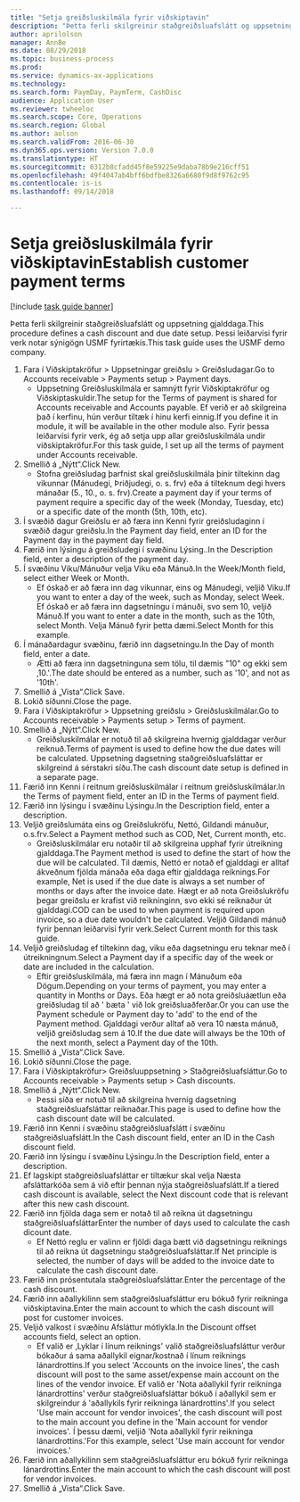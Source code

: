 ```yaml
--- 
title: "Setja greiðsluskilmála fyrir viðskiptavin"
description: "Þetta ferli skilgreinir staðgreiðsluafslátt og uppsetning gjalddaga."
author: aprilolson
manager: AnnBe
ms.date: 08/29/2018
ms.topic: business-process
ms.prod: 
ms.service: dynamics-ax-applications
ms.technology: 
ms.search.form: PaymDay, PaymTerm, CashDisc
audience: Application User
ms.reviewer: twheeloc
ms.search.scope: Core, Operations
ms.search.region: Global
ms.author: aolson
ms.search.validFrom: 2016-06-30
ms.dyn365.ops.version: Version 7.0.0
ms.translationtype: HT
ms.sourcegitcommit: 0312b8cfadd45f8e59225e9daba78b9e216cff51
ms.openlocfilehash: 49f4047ab4bff6bdfbe8326a6680f9d8f9762c95
ms.contentlocale: is-is
ms.lasthandoff: 09/14/2018

---
```

# <a name="establish-customer-payment-terms"></a><span data-ttu-id="59894-103">Setja greiðsluskilmála fyrir viðskiptavin</span><span class="sxs-lookup"><span data-stu-id="59894-103">Establish customer payment terms</span></span>

[!include [task guide banner](../../includes/task-guide-banner.md)]

<span data-ttu-id="59894-104">Þetta ferli skilgreinir staðgreiðsluafslátt og uppsetning gjalddaga.</span><span class="sxs-lookup"><span data-stu-id="59894-104">This procedure defines a cash discount and due date setup.</span></span> <span data-ttu-id="59894-105">Þessi leiðarvísi fyrir verk notar sýnigögn USMF fyrirtækis.</span><span class="sxs-lookup"><span data-stu-id="59894-105">This task guide uses the USMF demo company.</span></span>

1. <span data-ttu-id="59894-106">Fara í Viðskiptakröfur > Uppsetningar greiðslu > Greiðsludagar.</span><span class="sxs-lookup"><span data-stu-id="59894-106">Go to Accounts receivable > Payments setup > Payment days.</span></span>
    * <span data-ttu-id="59894-107">Uppsetning Greiðsluskilmála er samnýtt fyrir Viðskiptakröfur og Viðskiptaskuldir.</span><span class="sxs-lookup"><span data-stu-id="59894-107">The setup for the Terms of payment is shared for Accounts receivable and Accounts payable.</span></span> <span data-ttu-id="59894-108">Ef verið er að skilgreina það í kerfinu, hún verður tiltæk í hinu kerfi einnig.</span><span class="sxs-lookup"><span data-stu-id="59894-108">If you define it in module, it will be available in the other module also.</span></span> <span data-ttu-id="59894-109">Fyrir þessa leiðarvísi fyrir verk, ég að setja upp allar greiðsluskilmála undir viðskiptakröfur.</span><span class="sxs-lookup"><span data-stu-id="59894-109">For this task guide, I set up all the terms of payment under Accounts receivable.</span></span>  
2. <span data-ttu-id="59894-110">Smellið á „Nýtt“.</span><span class="sxs-lookup"><span data-stu-id="59894-110">Click New.</span></span>
    * <span data-ttu-id="59894-111">Stofna greiðsludag þarfnist skal greiðsluskilmála þínir tiltekinn dag vikunnar (Mánudegi, Þriðjudegi, o. s. frv) eða á tilteknum degi hvers mánaðar (5., 10., o. s. frv).</span><span class="sxs-lookup"><span data-stu-id="59894-111">Create a payment day if your terms of payment require a specific day of the week (Monday, Tuesday, etc) or a specific date of the month (5th, 10th, etc).</span></span>  
3. <span data-ttu-id="59894-112">Í svæðið dagur Greiðslu er að færa inn Kenni fyrir greiðsludaginn í svæðið dagur greiðslu.</span><span class="sxs-lookup"><span data-stu-id="59894-112">In the Payment day field, enter an ID for the Payment day in the payment day field.</span></span>
4. <span data-ttu-id="59894-113">Færið inn lýsingu á greiðsludegi í svæðinu Lýsing..</span><span class="sxs-lookup"><span data-stu-id="59894-113">In the Description field, enter a description of the payment day.</span></span>
5. <span data-ttu-id="59894-114">Í svæðinu Viku/Mánuður velja Viku eða Mánuð.</span><span class="sxs-lookup"><span data-stu-id="59894-114">In the Week/Month field, select either Week or Month.</span></span>
    * <span data-ttu-id="59894-115">Ef óskað er að færa inn dag vikunnar, eins og Mánudegi, veljið Viku.</span><span class="sxs-lookup"><span data-stu-id="59894-115">If you want to enter a day of the week, such as Monday, select Week.</span></span> <span data-ttu-id="59894-116">Ef óskað er að færa inn dagsetningu í mánuði, svo sem 10, veljið Mánuð.</span><span class="sxs-lookup"><span data-stu-id="59894-116">If you want to enter a date in the month, such as the 10th, select Month.</span></span> <span data-ttu-id="59894-117">Velja Mánuð fyrir þetta dæmi.</span><span class="sxs-lookup"><span data-stu-id="59894-117">Select Month for this example.</span></span>  
6. <span data-ttu-id="59894-118">Í mánaðardagur svæðinu, færið inn dagsetningu.</span><span class="sxs-lookup"><span data-stu-id="59894-118">In the Day of month field, enter a date.</span></span>
    * <span data-ttu-id="59894-119">Ætti að færa inn dagsetninguna sem tölu, til dæmis "10" og ekki sem ‚10.'.</span><span class="sxs-lookup"><span data-stu-id="59894-119">The date should be entered as a number, such as '10', and not as '10th'.</span></span>  
7. <span data-ttu-id="59894-120">Smellið á „Vista“.</span><span class="sxs-lookup"><span data-stu-id="59894-120">Click Save.</span></span>
8. <span data-ttu-id="59894-121">Lokið síðunni.</span><span class="sxs-lookup"><span data-stu-id="59894-121">Close the page.</span></span>
9. <span data-ttu-id="59894-122">Fara í Viðskiptakröfur > Uppsetning greiðslu > Greiðsluskilmálar.</span><span class="sxs-lookup"><span data-stu-id="59894-122">Go to Accounts receivable > Payments setup > Terms of payment.</span></span>
10. <span data-ttu-id="59894-123">Smellið á „Nýtt“.</span><span class="sxs-lookup"><span data-stu-id="59894-123">Click New.</span></span>
    * <span data-ttu-id="59894-124">Greiðsluskilmálar er notuð til að skilgreina hvernig gjalddagar verður reiknuð.</span><span class="sxs-lookup"><span data-stu-id="59894-124">Terms of payment is used to define how the due dates will be calculated.</span></span> <span data-ttu-id="59894-125">Uppsetning dagsetning staðgreiðsluafsláttar er skilgreind á sérstakri síðu.</span><span class="sxs-lookup"><span data-stu-id="59894-125">The cash discount date setup is defined in a separate page.</span></span>  
11. <span data-ttu-id="59894-126">Færið inn Kenni í reitnum greiðsluskilmálar í reitnum greiðsluskilmálar.</span><span class="sxs-lookup"><span data-stu-id="59894-126">In the Terms of payment field, enter an ID in the Terms of payment field.</span></span>
12. <span data-ttu-id="59894-127">Færið inn lýsingu í svæðinu Lýsingu.</span><span class="sxs-lookup"><span data-stu-id="59894-127">In the Description field, enter a description.</span></span>
13. <span data-ttu-id="59894-128">Veljið greiðslumáta eins og Greiðslukröfu, Nettó, Gildandi mánuður, o.s.frv.</span><span class="sxs-lookup"><span data-stu-id="59894-128">Select a Payment method such as COD, Net, Current month, etc.</span></span>
    * <span data-ttu-id="59894-129">Greiðsluskilmálar eru notaðir til að skilgreina upphaf fyrir útreikning gjalddaga.</span><span class="sxs-lookup"><span data-stu-id="59894-129">The Payment method is used to define the start of how the due will be calculated.</span></span>  <span data-ttu-id="59894-130">Til dæmis, Nettó er notað ef gjalddagi er alltaf ákveðnum fjölda mánaða eða daga eftir gjalddaga reiknings.</span><span class="sxs-lookup"><span data-stu-id="59894-130">For example, Net is used if the due date is always a set number of months or days after the invoice date.</span></span> <span data-ttu-id="59894-131">Hægt er að nota Greiðslukröfu þegar greiðslu er krafist við reikninginn, svo ekki sé reiknaður út gjalddagi.</span><span class="sxs-lookup"><span data-stu-id="59894-131">COD can be used to when payment is required upon invoice, so a due date wouldn't be calculated.</span></span> <span data-ttu-id="59894-132">Veljið Gildandi mánuð fyrir þennan leiðarvísi fyrir verk.</span><span class="sxs-lookup"><span data-stu-id="59894-132">Select Current month for this task guide.</span></span>  
14. <span data-ttu-id="59894-133">Veljið greiðsludag ef tiltekinn dag, viku eða dagsetningu eru teknar með í útreikningnum.</span><span class="sxs-lookup"><span data-stu-id="59894-133">Select a Payment day if a specific day of the  week or date are included in the calculation.</span></span>
    * <span data-ttu-id="59894-134">Eftir greiðsluskilmála, má færa inn magn í Mánuðum eða Dögum.</span><span class="sxs-lookup"><span data-stu-id="59894-134">Depending on your terms of payment, you may enter a quantity in Months or Days.</span></span> <span data-ttu-id="59894-135">Eða hægt er að nota greiðsluáætlun eða greiðsludag til að ' bæta ' við lok greiðsluaðferðar.</span><span class="sxs-lookup"><span data-stu-id="59894-135">Or you can use the Payment schedule or Payment day to 'add' to the end of the Payment method.</span></span> <span data-ttu-id="59894-136">Gjalddagi verður alltaf að vera 10 næsta mánuð, veljið greiðsludag sem á 10.</span><span class="sxs-lookup"><span data-stu-id="59894-136">If the due date will always be the 10th of the next month, select a Payment day of the 10th.</span></span>  
15. <span data-ttu-id="59894-137">Smellið á „Vista“.</span><span class="sxs-lookup"><span data-stu-id="59894-137">Click Save.</span></span>
16. <span data-ttu-id="59894-138">Lokið síðunni.</span><span class="sxs-lookup"><span data-stu-id="59894-138">Close the page.</span></span>
17. <span data-ttu-id="59894-139">Fara í Viðskiptakröfur> Greiðsluuppsetning > Staðgreiðsluafsláttur.</span><span class="sxs-lookup"><span data-stu-id="59894-139">Go to Accounts receivable > Payments setup > Cash discounts.</span></span>
18. <span data-ttu-id="59894-140">Smellið á „Nýtt“.</span><span class="sxs-lookup"><span data-stu-id="59894-140">Click New.</span></span>
    * <span data-ttu-id="59894-141">Þessi síða er notuð til að skilgreina hvernig dagsetning staðgreiðsluafsláttar reiknaðar.</span><span class="sxs-lookup"><span data-stu-id="59894-141">This page is used to define how the cash discount date will be calculated.</span></span>  
19. <span data-ttu-id="59894-142">Færið inn Kenni í svæðinu staðgreiðsluafslátt í svæðinu staðgreiðsluafslátt.</span><span class="sxs-lookup"><span data-stu-id="59894-142">In the Cash discount field, enter an ID in the Cash discount field.</span></span>
20. <span data-ttu-id="59894-143">Færið inn lýsingu í svæðinu Lýsingu.</span><span class="sxs-lookup"><span data-stu-id="59894-143">In the Description field, enter a description.</span></span>
21. <span data-ttu-id="59894-144">Ef lagskipt staðgreiðsluafsláttar er tiltækur skal velja Næsta afsláttarkóða sem á við eftir þennan nýja staðgreiðsluafslátt.</span><span class="sxs-lookup"><span data-stu-id="59894-144">If a tiered cash discount is available, select the Next discount code that is relevant after this new cash discount.</span></span>
22. <span data-ttu-id="59894-145">Færið inn fjölda daga sem er notað til að reikna út dagsetningu staðgreiðsluafsláttar</span><span class="sxs-lookup"><span data-stu-id="59894-145">Enter the number of days used to calculate the cash dicount date.</span></span>
    * <span data-ttu-id="59894-146">Ef Nettó reglu er valinn er fjöldi daga bætt við dagsetningu reiknings til að reikna út dagsetningu staðgreiðsluafsláttar.</span><span class="sxs-lookup"><span data-stu-id="59894-146">If Net principle is selected, the number of days will be added to the invoice date to calculate the cash discount date.</span></span>  
23. <span data-ttu-id="59894-147">Færið inn prósentutala staðgreiðsluafsláttar.</span><span class="sxs-lookup"><span data-stu-id="59894-147">Enter the percentage of the cash discount.</span></span>
24. <span data-ttu-id="59894-148">Færið inn aðallykilinn sem staðgreiðsluafsláttur eru bókuð fyrir reikninga viðskiptavina.</span><span class="sxs-lookup"><span data-stu-id="59894-148">Enter the main account to which the cash discount will post for customer invoices.</span></span>
25. <span data-ttu-id="59894-149">Veljið valkost í svæðinu Afsláttur mótlykla.</span><span class="sxs-lookup"><span data-stu-id="59894-149">In the Discount offset accounts field, select an option.</span></span>
    * <span data-ttu-id="59894-150">Ef valið er ‚Lyklar í línum reiknings' valið staðgreiðsluafsláttur verður bókaður á sama aðallykil eignar/kostnað í línum reiknings lánardrottins.</span><span class="sxs-lookup"><span data-stu-id="59894-150">If you select 'Accounts on the invoice lines', the cash discount will post to the same asset/expense main account on the lines of the vendor invoice.</span></span> <span data-ttu-id="59894-151">Ef valið er 'Nota aðallykil fyrir reikninga lánardrottins' verður staðgreiðsluafsláttar bókuð í aðallykil sem er skilgreindur á 'aðallykils fyrir reikninga lánardrottins'.</span><span class="sxs-lookup"><span data-stu-id="59894-151">If you select 'Use main account for vendor invoices', the cash discount will post to the main account you define in the 'Main account for vendor invoices'.</span></span> <span data-ttu-id="59894-152">Í þessu dæmi, veljið 'Nota aðallykil fyrir reikninga lánardrottins.'</span><span class="sxs-lookup"><span data-stu-id="59894-152">For this example, select 'Use main account for vendor invoices.'</span></span>  
26. <span data-ttu-id="59894-153">Færið inn aðallykilinn sem staðgreiðsluafsláttur eru bókuð fyrir reikninga lánardrottins.</span><span class="sxs-lookup"><span data-stu-id="59894-153">Enter the main account to which the cash discount will post for vendor invoices.</span></span>
27. <span data-ttu-id="59894-154">Smellið á „Vista“.</span><span class="sxs-lookup"><span data-stu-id="59894-154">Click Save.</span></span>


